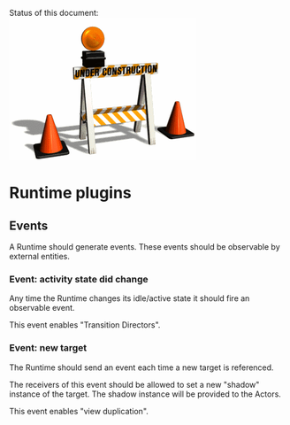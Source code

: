 Status of this document:
![](../_assets/under-construction-flashing-barracade-animation.gif)

# Runtime plugins

## Events

A Runtime should generate events. These events should be observable by external entities.

### Event: activity state did change

Any time the Runtime changes its idle/active state it should fire an observable event.

This event enables "Transition Directors".

### Event: new target

The Runtime should send an event each time a new target is referenced.

The receivers of this event should be allowed to set a new "shadow" instance of the target. The shadow instance will be provided to the Actors.

This event enables "view duplication".
